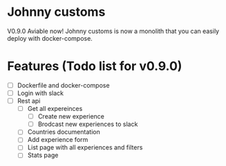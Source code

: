 # Johnny customs

V0.9.0 Aviable now! Johnny customs is now a monolith that you can easily
deploy with docker-compose.


# Features (Todo list for v0.9.0)

- [ ] Dockerfile and docker-compose
- [ ] Login with slack
- [ ] Rest api
   - [ ] Get all expereinces
	 - [ ] Create new experience
	 - [ ] Brodcast new experiences to slack
	- [ ] Countries documentation
	- [ ] Add experience form
	- [ ] List page with all experiences and filters
  - [ ] Stats page

